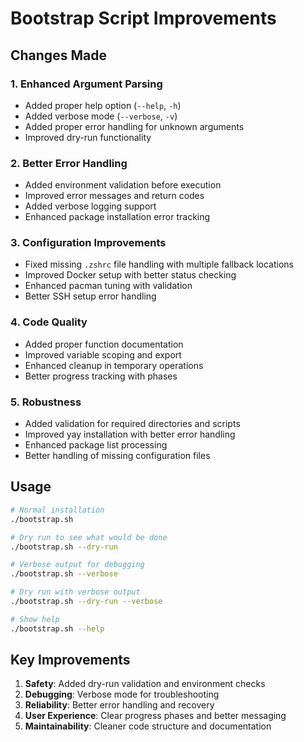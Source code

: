 # Bootstrap Script Improvements

## Changes Made

### 1. Enhanced Argument Parsing
- Added proper help option (`--help`, `-h`)
- Added verbose mode (`--verbose`, `-v`)
- Added proper error handling for unknown arguments
- Improved dry-run functionality

### 2. Better Error Handling
- Added environment validation before execution
- Improved error messages and return codes
- Added verbose logging support
- Enhanced package installation error tracking

### 3. Configuration Improvements
- Fixed missing `.zshrc` file handling with multiple fallback locations
- Improved Docker setup with better status checking
- Enhanced pacman tuning with validation
- Better SSH setup error handling

### 4. Code Quality
- Added proper function documentation
- Improved variable scoping and export
- Enhanced cleanup in temporary operations
- Better progress tracking with phases

### 5. Robustness
- Added validation for required directories and scripts
- Improved yay installation with better error handling
- Enhanced package list processing
- Better handling of missing configuration files

## Usage

```bash
# Normal installation
./bootstrap.sh

# Dry run to see what would be done
./bootstrap.sh --dry-run

# Verbose output for debugging
./bootstrap.sh --verbose

# Dry run with verbose output
./bootstrap.sh --dry-run --verbose

# Show help
./bootstrap.sh --help
```

## Key Improvements

1. **Safety**: Added dry-run validation and environment checks
2. **Debugging**: Verbose mode for troubleshooting
3. **Reliability**: Better error handling and recovery
4. **User Experience**: Clear progress phases and better messaging
5. **Maintainability**: Cleaner code structure and documentation

